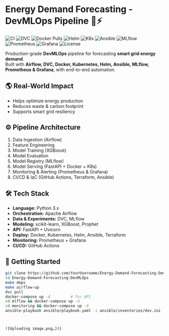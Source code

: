 # Energy Demand Forecasting - DevMLOps Pipeline 🚀⚡

![CI](https://github.com/YourUsername/Energy-Demand-Forecasting-DevMLOps/actions/workflows/ci.yml/badge.svg)
![DVC](https://img.shields.io/badge/DVC-enabled-blue)
![Docker Pulls](https://img.shields.io/docker/pulls/energy-forecast-api)
![Helm](https://img.shields.io/badge/Helm-Chart-blue)
![K8s](https://img.shields.io/badge/Kubernetes-ready-green)
![Ansible](https://img.shields.io/badge/Ansible-automated-yellowgreen)
![MLflow](https://img.shields.io/badge/MLflow-tracking-orange)
![Prometheus](https://img.shields.io/badge/Prometheus-monitored-lightgrey)
![Grafana](https://img.shields.io/badge/Grafana-visualized-blue)
![License](https://img.shields.io/badge/license-MIT-green)

Production-grade **DevMLOps** pipeline for forecasting **smart grid energy demand**.  
Built with **Airflow, DVC, Docker, Kubernetes, Helm, Ansible, MLflow, Prometheus & Grafana**, with end-to-end automation.

## 🌎 Real-World Impact
- Helps optimize energy production  
- Reduces waste & carbon footprint  
- Supports smart grid resiliency  

## ⚙️ Pipeline Architecture
1. Data Ingestion (Airflow)  
2. Feature Engineering  
3. Model Training (XGBoost)  
4. Model Evaluation  
5. Model Registry (MLflow)  
6. Model Serving (FastAPI + Docker + K8s)  
7. Monitoring & Alerting (Prometheus & Grafana)  
8. CI/CD & IaC (GitHub Actions, Terraform, Ansible)  

## 🛠 Tech Stack
- **Language:** Python 3.x  
- **Orchestration:** Apache Airflow  
- **Data & Experiments:** DVC, MLflow  
- **Modeling:** scikit-learn, XGBoost, Prophet  
- **API:** FastAPI + Uvicorn  
- **Deploy:** Docker, Kubernetes, Helm, Ansible, Terraform  
- **Monitoring:** Prometheus + Grafana  
- **CI/CD:** GitHub Actions  

## 🚀 Getting Started
```bash
git clone https://github.com/YourUsername/Energy-Demand-Forecasting-DevMLOps.git
cd Energy-Demand-Forecasting-DevMLOps
make deps
make airflow-up
dvc pull
docker-compose up -d         # for API
cd mlflow && docker-compose up -d
cd monitoring && docker-compose up -d
ansible-playbook ansible/playbook.yaml -i ansible/inventories/dev.ini



![Uploading image.png…]()





